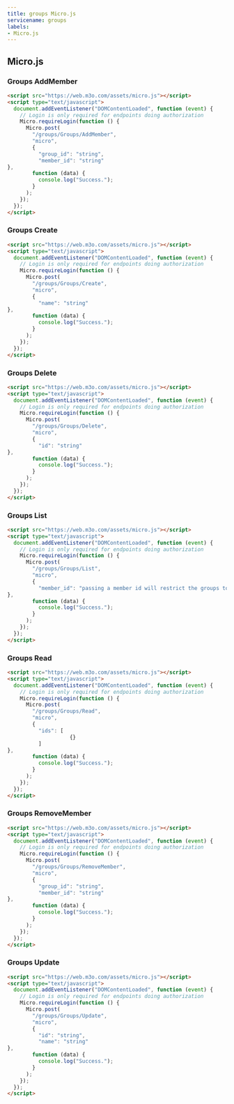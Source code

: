 ```yaml
---
title: groups Micro.js
servicename: groups
labels: 
- Micro.js
---
```


## Micro.js


### Groups AddMember
<!-- We use the request body description here as endpoint descriptions are not
being lifted correctly from the proto by the openapi spec generator -->

```html
<script src="https://web.m3o.com/assets/micro.js"></script>
<script type="text/javascript">
  document.addEventListener("DOMContentLoaded", function (event) {
    // Login is only required for endpoints doing authorization
    Micro.requireLogin(function () {
      Micro.post(
        "/groups/Groups/AddMember",
        "micro",
        {
          "group_id": "string",
          "member_id": "string"
},
        function (data) {
          console.log("Success.");
        }
      );
    });
  });
</script>
```


### Groups Create
<!-- We use the request body description here as endpoint descriptions are not
being lifted correctly from the proto by the openapi spec generator -->

```html
<script src="https://web.m3o.com/assets/micro.js"></script>
<script type="text/javascript">
  document.addEventListener("DOMContentLoaded", function (event) {
    // Login is only required for endpoints doing authorization
    Micro.requireLogin(function () {
      Micro.post(
        "/groups/Groups/Create",
        "micro",
        {
          "name": "string"
},
        function (data) {
          console.log("Success.");
        }
      );
    });
  });
</script>
```


### Groups Delete
<!-- We use the request body description here as endpoint descriptions are not
being lifted correctly from the proto by the openapi spec generator -->

```html
<script src="https://web.m3o.com/assets/micro.js"></script>
<script type="text/javascript">
  document.addEventListener("DOMContentLoaded", function (event) {
    // Login is only required for endpoints doing authorization
    Micro.requireLogin(function () {
      Micro.post(
        "/groups/Groups/Delete",
        "micro",
        {
          "id": "string"
},
        function (data) {
          console.log("Success.");
        }
      );
    });
  });
</script>
```


### Groups List
<!-- We use the request body description here as endpoint descriptions are not
being lifted correctly from the proto by the openapi spec generator -->

```html
<script src="https://web.m3o.com/assets/micro.js"></script>
<script type="text/javascript">
  document.addEventListener("DOMContentLoaded", function (event) {
    // Login is only required for endpoints doing authorization
    Micro.requireLogin(function () {
      Micro.post(
        "/groups/Groups/List",
        "micro",
        {
          "member_id": "passing a member id will restrict the groups to that which the member is part of"
},
        function (data) {
          console.log("Success.");
        }
      );
    });
  });
</script>
```


### Groups Read
<!-- We use the request body description here as endpoint descriptions are not
being lifted correctly from the proto by the openapi spec generator -->

```html
<script src="https://web.m3o.com/assets/micro.js"></script>
<script type="text/javascript">
  document.addEventListener("DOMContentLoaded", function (event) {
    // Login is only required for endpoints doing authorization
    Micro.requireLogin(function () {
      Micro.post(
        "/groups/Groups/Read",
        "micro",
        {
          "ids": [
                    {}
          ]
},
        function (data) {
          console.log("Success.");
        }
      );
    });
  });
</script>
```


### Groups RemoveMember
<!-- We use the request body description here as endpoint descriptions are not
being lifted correctly from the proto by the openapi spec generator -->

```html
<script src="https://web.m3o.com/assets/micro.js"></script>
<script type="text/javascript">
  document.addEventListener("DOMContentLoaded", function (event) {
    // Login is only required for endpoints doing authorization
    Micro.requireLogin(function () {
      Micro.post(
        "/groups/Groups/RemoveMember",
        "micro",
        {
          "group_id": "string",
          "member_id": "string"
},
        function (data) {
          console.log("Success.");
        }
      );
    });
  });
</script>
```


### Groups Update
<!-- We use the request body description here as endpoint descriptions are not
being lifted correctly from the proto by the openapi spec generator -->

```html
<script src="https://web.m3o.com/assets/micro.js"></script>
<script type="text/javascript">
  document.addEventListener("DOMContentLoaded", function (event) {
    // Login is only required for endpoints doing authorization
    Micro.requireLogin(function () {
      Micro.post(
        "/groups/Groups/Update",
        "micro",
        {
          "id": "string",
          "name": "string"
},
        function (data) {
          console.log("Success.");
        }
      );
    });
  });
</script>
```


